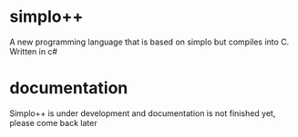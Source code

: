# simplo++
A new programming language that is based on simplo but compiles into C. Written in c#
 # documentation
Simplo++ is under development and documentation is not finished yet, please come back later
